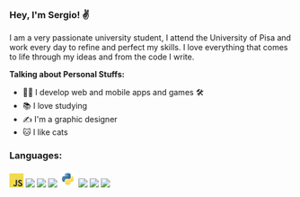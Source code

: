 ### Hey, I'm Sergio! ✌

I am a very passionate university student, I attend the University of Pisa and work every day to refine and perfect my skills.
I love everything that comes to life through my ideas and from the code I write.

**Talking about Personal Stuffs:**
* 👨‍💻 I develop web and mobile apps and games 🛠
* 📚 I love studying
* ✍ I'm a graphic designer
* 🐱 I like cats

### Languages:
<p float="left">
  <img src="https://raw.githubusercontent.com/github/explore/80688e429a7d4ef2fca1e82350fe8e3517d3494d/topics/javascript/javascript.png" width="25" />
  <img src="https://upload.wikimedia.org/wikipedia/commons/thumb/6/61/HTML5_logo_and_wordmark.svg/512px-HTML5_logo_and_wordmark.svg.png" width="31" />
  <img src="https://upload.wikimedia.org/wikipedia/commons/thumb/d/d5/CSS3_logo_and_wordmark.svg/1200px-CSS3_logo_and_wordmark.svg.png" width="22" />
  <img src="https://www.informagiovani.vi.it/wp-content/uploads/2018/12/java-coffee-cup-logo.png" width="25" />
  <img src="https://raw.githubusercontent.com/github/explore/80688e429a7d4ef2fca1e82350fe8e3517d3494d/topics/python/python.png" width="30" />
  <img src="https://raw.githubusercontent.com/coderjojo/coderjojo/master/img/cpp.png" width="25" />
  <img src="https://upload.wikimedia.org/wikipedia/commons/7/7e/Dart-logo.png" width="25" />
  <img src="https://seeklogo.com/images/F/flutter-logo-5086DD11C5-seeklogo.com.png" width="23" />
</p>

<!--
### Tools:
<p float="left">
  <img src="https://upload.wikimedia.org/wikipedia/commons/thumb/d/d5/IntelliJ_IDEA_Logo.svg/1024px-IntelliJ_IDEA_Logo.svg.png" width="26" />
  <img src="https://upload.wikimedia.org/wikipedia/commons/thumb/9/9a/Visual_Studio_Code_1.35_icon.svg/1024px-Visual_Studio_Code_1.35_icon.svg.png" width="25" />
  <img src="https://cdn.freebiesupply.com/logos/large/2x/atom-4-logo-png-transparent.png" width="25" />
</p>

---

![Seo's github stats](https://github-readme-stats.vercel.app/api?username=seodecre&show_icons=true&theme=dracula))
-->
